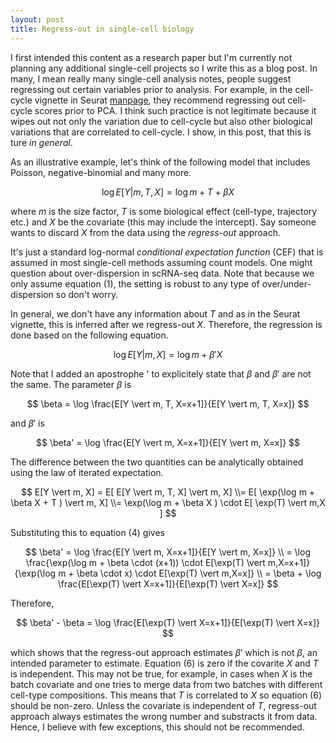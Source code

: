 ```yaml
---
layout: post
title: Regress-out in single-cell biology
---
```


I first intended this content as a research paper but I'm currently not planning any additional single-cell projects so I write this as a blog post.
In many, I mean really many single-cell analysis notes, people suggest regressing out certain variables prior to analysis.
For example, in the cell-cycle vignette in Seurat [manpage](https://satijalab.org/seurat/articles/cell_cycle_vignette.html), they recommend regressing out cell-cycle scores prior to PCA.
I think such practice is not legitimate because it wipes out not only the variation due to cell-cycle but also other biological variations that are correlated to cell-cycle.
I show, in this post, that this is ture _in general_.

As an illustrative example, let's think of the following model that includes Poisson, negative-binomial and many more.

$$
\log E[Y \vert m, T, X] = \log m + T + \beta X 
$$

where $m$ is the size factor, $T$ is some biological effect (cell-type, trajectory etc.) and $X$ be the covariate (this may include the intercept).
Say someone wants to discard $X$ from the data using the _regress-out_ approach.

It's just a standard log-normal _conditional expectation function_ (CEF) that is assumed in most single-cell methods assuming count models.
One might question about over-dispersion in scRNA-seq data. 
Note that because we only assume equation (1), the setting is robust to any type of over/under-dispersion so don't worry.

In general, we don't have any information about $T$ and as in the Seurat vignette, this is inferred after we regress-out $X$.
Therefore, the regression is done based on the following equation.

$$
\log E[Y \vert m, X] = \log m + \beta' X 
$$

Note that I added an apostrophe ' to explicitely state that $\beta$ and $\beta'$ are not the same.
The parameter $\beta$ is 

$$
\beta = \log \frac{E[Y \vert m, T, X=x+1]}{E[Y \vert m, T, X=x]}
$$

and $\beta'$ is 

$$
\beta' = \log \frac{E[Y \vert m, X=x+1]}{E[Y \vert m, X=x]}
$$

The difference between the two quantities can be analytically obtained using the law of iterated expectation.

$$
E[Y \vert m, X] = E[ E[Y \vert m, T, X] \vert m, X] 
\\= E[ \exp(\log m + \beta X + T ) \vert  m, X]
\\= \exp(\log m + \beta X ) \cdot E[ \exp(T) \vert m,X ]
$$

Substituting this to equation (4) gives

$$
\beta' = \log \frac{E[Y \vert m, X=x+1]}{E[Y \vert m, X=x]} \\
		= \log \frac{\exp(\log m + \beta \cdot (x+1)) \cdot E[\exp(T) \vert m,X=x+1]}{\exp(\log m + \beta \cdot x) \cdot E[\exp(T) \vert m,X=x]} \\
		= \beta + \log \frac{E[\exp(T) \vert X=x+1]}{E[\exp(T) \vert X=x]}
$$

Therefore,

$$
\beta' - \beta =  \log \frac{E[\exp(T) \vert X=x+1]}{E[\exp(T) \vert X=x]}
$$

which shows that the regress-out approach estimates $\beta'$ which is not $\beta$, an intended parameter to estimate.
Equation (6) is zero if the covarite $X$ and $T$ is independent. 
This may not be true, for example, in cases when $X$ is the batch covariate and one tries to merge data from two batches with different cell-type compositions.
This means that $T$ is correlated to $X$ so equation (6) should be non-zero.
Unless the covariate is independent of $T$, regress-out approach always estimates the wrong number and substracts it from data.
Hence, I believe with few exceptions, this should not be recommended.













